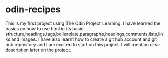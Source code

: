 # odin-recipes
This is my first project using The Odin Project Learning. I have learned the basics on how to use html ie its basic structure,headings,tags,boilerplate,paragraphs,headings,comments,lists,links and images.
I have also learnt how to create a git hub account and git hub repository and I am excited to start on this project.
I will mention clear description later on the project.